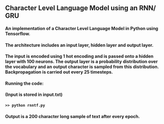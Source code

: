 ## Character Level Language Model using an RNN/ GRU

#### An implementation of a Character Level Language Model in Python using Tensorflow. 

#### The architecture includes an input layer, hidden layer and output layer.

#### The input is encoded using 1 hot encoding and is passed onto a hidden layer with 100 neurons. The output layer is a probability distribution over the vocabulary and an output character is sampled from this distribution. Backpropagation is carried out every 25 timesteps.

#### Running the code:

#### (Input is stored in input.txt)

#### ```>> python rnntf.py```

#### Output is a 200 character long sample of text after every epoch.
